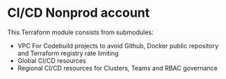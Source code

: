 # CI/CD Nonprod account

This Terraform module consists from submodules:

* VPC For Codebuild projects to avoid Github, Docker public repository and Terraform registry rate limiting
* Global CI/CD resources
* Regional CI/CD resources for Clusters, Teams and RBAC governance